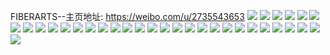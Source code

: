 FIBERARTS--主页地址: https://weibo.com/u/2735543653 
![](https://wx4.sinaimg.cn/mw2000/a30d1565ly1h8oijteldhj20u01syqc0.jpg) 
![](https://wx4.sinaimg.cn/mw2000/a30d1565ly1h8boiy0d7oj224736c4qr.jpg) 
![](https://wx4.sinaimg.cn/mw2000/a30d1565ly1h8boj0k2vnj21j82at7wh.jpg) 
![](https://wx4.sinaimg.cn/mw2000/a30d1565ly1h7vk6vqaoxj22c03407wk.jpg) 
![](https://wx4.sinaimg.cn/mw2000/a30d1565ly1h7vk6sa9ijj22c0340e85.jpg) 
![](https://wx4.sinaimg.cn/mw2000/a30d1565ly1h7m85iw35tj20v91voh71.jpg) 
![](https://wx4.sinaimg.cn/mw2000/a30d1565ly1h7m85loqayj20v91vowsj.jpg) 
![](https://wx4.sinaimg.cn/mw2000/a30d1565ly1h7m85jkimlj20v91vo7ib.jpg) 
![](https://wx4.sinaimg.cn/mw2000/a30d1565ly1h7m85jz2sbj20zg1batib.jpg) 
![](https://wx4.sinaimg.cn/mw2000/a30d1565ly1h7m85kh4r7j20zg1ba7dj.jpg) 
![](https://wx4.sinaimg.cn/mw2000/a30d1565ly1h7m85l6f85j20zg1bagqh.jpg) 
![](https://wx4.sinaimg.cn/mw2000/a30d1565ly1h7e178hutoj215o2bce81.jpg) 
![](https://wx4.sinaimg.cn/mw2000/a30d1565ly1h7e17bsas1j215o2bcwjr.jpg) 
![](https://wx4.sinaimg.cn/mw2000/a30d1565ly1h7e171nu65j215o2bcnpd.jpg) 
![](https://wx4.sinaimg.cn/mw2000/a30d1565ly1h7e17f6jxoj215o2bcjxg.jpg) 
![](https://wx4.sinaimg.cn/mw2000/a30d1565ly1h7e17i75b5j215o2bc7w3.jpg) 
![](https://wx4.sinaimg.cn/mw2000/a30d1565ly1h77bhy6cc2j20u01sy44d.jpg) 
![](https://wx4.sinaimg.cn/mw2000/a30d1565ly1h77bczhs61j20u01sy409.jpg) 
![](https://wx4.sinaimg.cn/mw2000/a30d1565ly1h77bh1n5x7j20v91voq4f.jpg) 
![](https://wx4.sinaimg.cn/mw2000/a30d1565ly1h73t9da2fuj215o3344qq.jpg) 
![](https://wx4.sinaimg.cn/mw2000/a30d1565ly1h6tduy1i23j20v91vodyc.jpg) 
![](https://wx4.sinaimg.cn/mw2000/a30d1565ly1h6tdv3gma0j20v91vo4gl.jpg) 
![](https://wx4.sinaimg.cn/mw2000/a30d1565ly1h6r6n1zvj5j215o2bc1kx.jpg) 
![](https://wx4.sinaimg.cn/mw2000/a30d1565ly1h6b68657fhj21sc2g8hdt.jpg) 
![](https://wx4.sinaimg.cn/mw2000/a30d1565ly1h5zolghycfj22rw22xqv5.jpg) 
![](https://wx4.sinaimg.cn/mw2000/a30d1565ly1h5zole3ffoj215o322wke.jpg) 
![](https://wx4.sinaimg.cn/mw2000/a30d1565ly1h5zolcf3m5j22c0340kjn.jpg) 
![](https://wx4.sinaimg.cn/mw2000/a30d1565ly1h5p0m9kc3ij20v91740x6.jpg) 
![](https://wx4.sinaimg.cn/mw2000/a30d1565ly1h4retr03snj22bi2bi4qs.jpg) 
![](https://wx4.sinaimg.cn/mw2000/a30d1565ly1h4rf7z45wjj22c02c04qt.jpg) 
![](https://wx4.sinaimg.cn/mw2000/a30d1565ly1h4retp39n1j23342bcb2d.jpg) 
![](https://wx4.sinaimg.cn/mw2000/a30d1565ly1h4reth1fp8j22c0340x6q.jpg) 
